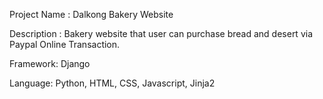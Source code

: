 Project Name : Dalkong Bakery Website

Description : Bakery website that user can purchase bread and desert via Paypal Online Transaction.

Framework: Django

Language: Python, HTML, CSS, Javascript, Jinja2 
